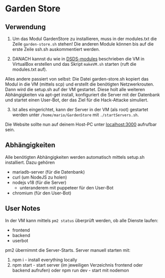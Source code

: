 # Garden Store

## Verwendung

1. Um das Modul GardenStore zu installieren, muss in der modules.txt die
Zeile `garden-store.sh` stehen! Die anderen Module können bis auf die erste Zeile ssh.sh auskommentiert werden.

2. DANACH kannst du wie in
[DSDS-modules](https://github.com/dabrowskiw/DSDS-modules/tree/master/makeVM)
beschrieben die VM in VirtualBox erstellen und das Skript `makeVM.sh` starten
(ruft die modules.txt auf).

Alles andere passiert von selbst: Die Datei garden-store.sh kopiert
das Modul in die VM (mittels scp) und erstellt die benötigten Netzwerkrouten.
Dann wird die setup.sh auf der VM gestartet. Diese holt alle
weiteren Abhängigkeiten via apt-get install, konfiguriert die Server mit der
Datenbank und startet einen User-Bot, der das Ziel für die Hack-Attacke simuliert.

3. Ist alles eingerichtet, kann der Server in der VM (als root) gestartet werden unter `/home/mario/GardenStore` mit `./startServers.sh`.

Die Website sollte nun auf deinem Host-PC unter [localhost:3000](localhost:3000) aufrufbar sein.

## Abhängigkeiten

Alle benötigten Abhängigkeiten werden automatisch mittels setup.sh installiert.
Dazu gehören

* mariadb-server (für die Datenbank)
* curl (um NodeJS zu holen)
* nodejs v18 (für die Server)
  * unteranderem mit puppeteer für den User-Bot
* chromium (für den User-Bot)

## User Notes

In der VM kann mittels `pm2 status` überprüft werden, ob alle Dienste laufen:

* frontend
* backend
* userbot

pm2 übernimmt die Server-Starts. Server manuell starten mit:

1. npm i - install everything locally
2. npm start - start server (im jeweiligen Verzeichnis frontend oder backend aufrufen) oder npm run dev - start mit nodemon
